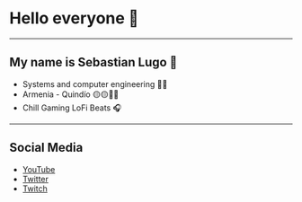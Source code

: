 # Hello everyone 👋
---
## My name is Sebastian Lugo 🍃 

* Systems and computer engineering 👨‍💻 
* Armenia - Quindío 🟡🟡🔵🔴 
* Chill Gaming LoFi Beats 🎧
---
## Social Media

* [YouTube](https://www.youtube.com/channel/UCVgd_ovqZO1CP_ayMAv67-g)
* [Twitter](https://twitter.com/sebastianlugo95) 
* [Twitch](https://www.twitch.tv/skorplex901) 
<!--
**SebastianLugo95/SebastianLugo95** is a ✨ _special_ ✨ repository because its `README.md` (this file) appears on your GitHub profile.

Here are some ideas to get you started:

- 🔭 I’m currently working on ...
- 🌱 I’m currently learning ...
- 👯 I’m looking to collaborate on ...
- 🤔 I’m looking for help with ...
- 💬 Ask me about ...
- 📫 How to reach me: ...
- 😄 Pronouns: ...
- ⚡ Fun fact: ...
-->
